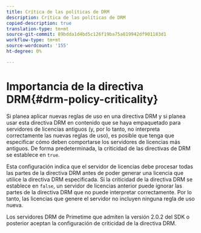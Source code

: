 ```yaml
---
title: Crítica de las políticas de DRM
description: Crítica de las políticas de DRM
copied-description: true
translation-type: tm+mt
source-git-commit: 89bdda1d4bd5c126f19ba75a819942df901183d1
workflow-type: tm+mt
source-wordcount: '155'
ht-degree: 0%

---
```



# Importancia de la directiva DRM{#drm-policy-criticality}

Si planea aplicar nuevas reglas de uso en una directiva DRM y si planea usar esta directiva DRM en contenido que se haya empaquetado para servidores de licencias antiguos (y, por lo tanto, no interpreta correctamente las nuevas reglas de uso), es posible que tenga que especificar cómo deben comportarse los servidores de licencias más antiguos. De forma predeterminada, la criticidad de las directivas de DRM se establece en `true`.

Esta configuración indica que el servidor de licencias debe procesar todas las partes de la directiva DRM antes de poder generar una licencia que utilice la directiva DRM especificada. Si la criticidad de la directiva DRM se establece en `false`, un servidor de licencias anterior puede ignorar las partes de la directiva DRM que no puede interpretar correctamente. Por lo tanto, las licencias que genere el servidor no incluyen ninguna regla de uso nueva.

Los servidores DRM de Primetime que admiten la versión 2.0.2 del SDK o posterior aceptan la configuración de criticidad de la directiva DRM.
